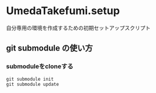 UmedaTakefumi.setup
===================

自分専用の環境を作成するための初期セットアップスクリプト


## git submodule の使い方

### submoduleをcloneする

```
git submodule init
git submodule update
```




